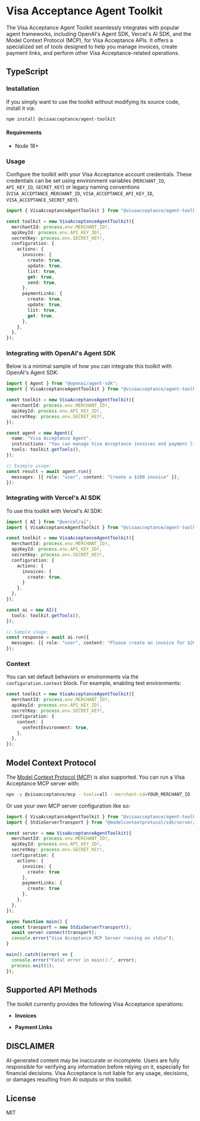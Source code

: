 # Visa Acceptance Agent Toolkit

The Visa Acceptance Agent Toolkit seamlessly integrates with popular agent frameworks, including OpenAI's Agent SDK, Vercel's AI SDK, and the Model Context Protocol (MCP), for Visa Acceptance APIs. It offers a specialized set of tools designed to help you manage invoices, create payment links, and perform other Visa Acceptance-related operations.

## TypeScript

### Installation

If you simply want to use the toolkit without modifying its source code, install it via:

```sh
npm install @visaacceptance/agent-toolkit
```

#### Requirements

- Node 18+

### Usage

Configure the toolkit with your Visa Acceptance account credentials. These credentials can be set using environment variables (`MERCHANT_ID`, `API_KEY_ID`, `SECRET_KEY`) or legacy naming conventions (`VISA_ACCEPTANCE_MERCHANT_ID`, `VISA_ACCEPTANCE_API_KEY_ID`, `VISA_ACCEPTANCE_SECRET_KEY`).

```typescript
import { VisaAcceptanceAgentToolkit } from "@visaacceptance/agent-toolkit/ai-sdk";

const toolkit = new VisaAcceptanceAgentToolkit({
  merchantId: process.env.MERCHANT_ID!,
  apiKeyId: process.env.API_KEY_ID!,
  secretKey: process.env.SECRET_KEY!,
  configuration: {
    actions: {
      invoices: {
        create: true,
        update: true,
        list: true,
        get: true,
        send: true,
      },
      paymentLinks: {
        create: true,
        update: true,
        list: true,
        get: true,
      },
    },
  },
});
```

### Integrating with OpenAI's Agent SDK

Below is a minimal sample of how you can integrate this toolkit with OpenAI's Agent SDK:

```typescript
import { Agent } from "@openai/agent-sdk";
import { VisaAcceptanceAgentToolkit } from "@visaacceptance/agent-toolkit/ai-sdk";

const toolkit = new VisaAcceptanceAgentToolkit({
  merchantId: process.env.MERCHANT_ID!,
  apiKeyId: process.env.API_KEY_ID!,
  secretKey: process.env.SECRET_KEY!,
});

const agent = new Agent({
  name: "Visa Acceptance Agent",
  instructions: "You can manage Visa Acceptance invoices and payment links.",
  tools: toolkit.getTools(),
});

// Example usage:
const result = await agent.run({
  messages: [{ role: "user", content: "Create a $100 invoice" }],
});
```

### Integrating with Vercel's AI SDK

To use this toolkit with Vercel's AI SDK:

```typescript
import { AI } from "@vercel/ai";
import { VisaAcceptanceAgentToolkit } from "@visaacceptance/agent-toolkit/ai-sdk";

const toolkit = new VisaAcceptanceAgentToolkit({
  merchantId: process.env.MERCHANT_ID!,
  apiKeyId: process.env.API_KEY_ID!,
  secretKey: process.env.SECRET_KEY!,
  configuration: {
    actions: {
      invoices: {
        create: true,
      }
    },
  },
});

const ai = new AI({
  tools: toolkit.getTools(),
});

// Sample usage:
const response = await ai.run({
  messages: [{ role: "user", content: "Please create an invoice for $200" }],
});
```

### Context

You can set default behaviors or environments via the `configuration.context` block. For example, enabling test environments:

```typescript
const toolkit = new VisaAcceptanceAgentToolkit({
  merchantId: process.env.MERCHANT_ID!,
  apiKeyId: process.env.API_KEY_ID!,
  secretKey: process.env.SECRET_KEY!,
  configuration: {
    context: {
      useTestEnvironment: true,
    },
  },
});
```

## Model Context Protocol

The [Model Context Protocol (MCP)](https://modelcontextprotocol.com/) is also supported. You can run a Visa Acceptance MCP server with:

```bash
npx -y @visaacceptance/mcp --tools=all --merchant-id=YOUR_MERCHANT_ID --api-key-id=YOUR_API_KEY_ID --secret-key=YOUR_SECRET_KEY
```

Or use your own MCP server configuration like so:

```typescript
import { VisaAcceptanceAgentToolkit } from "@visaacceptance/agent-toolkit/modelcontextprotocol";
import { StdioServerTransport } from "@modelcontextprotocol/sdk/server/stdio.js";

const server = new VisaAcceptanceAgentToolkit({
  merchantId: process.env.MERCHANT_ID!,
  apiKeyId: process.env.API_KEY_ID!,
  secretKey: process.env.SECRET_KEY!,
  configuration: {
    actions: {
      invoices: {
        create: true
      },
      paymentLinks: {
        create: true
      },
    },
  },
});

async function main() {
  const transport = new StdioServerTransport();
  await server.connect(transport);
  console.error("Visa Acceptance MCP Server running on stdio");
}

main().catch((error) => {
  console.error("Fatal error in main():", error);
  process.exit(1);
});
```

## Supported API Methods

The toolkit currently provides the following Visa Acceptance operations:

- **Invoices**  


- **Payment Links**  


## DISCLAIMER
AI-generated content may be inaccurate or incomplete. Users are fully responsible for verifying any information before relying on it, especially for financial decisions. Visa Acceptance is not liable for any usage, decisions, or damages resulting from AI outputs or this toolkit.

## License

MIT